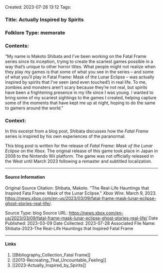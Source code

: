 Created: 2023-07-28 13:12
Tags: 

### Title:  Actually Inspired by Spirits
### Folklore Type:  memorate

### Contents:
"My name is Makoto Shibata and I’ve been working on the Fatal Frame series since its inception, trying to create the scariest games possible in a way that’s unique to other horror titles. What people might not realize when they play my games is that some of what you see in the series – and some of what you’ll play in Fatal Frame: Mask of the Lunar Eclipse – was actually inspired by spirits that I’ve seen (and even touched!) in real life. To me, zombies and monsters aren’t scary because they’re not real, but spirits have been a frightening presence in my life since I was young. I wanted to bring some of my scariest sightings to the games I created, helping capture some of the moments that have kept me up at night, hoping to do the same to gamers around the world."

### Context:
In this excerpt from a blog post, Shibata discusses how the _Fatal Frame_ series is inspired by his own experiences of the paranormal.

This blog post is written for the release of _Fatal Frame: Mask of the Lunar Eclipse_ on the Xbox.  The original release of this game took place in Japan in 2008 to the Nintendo Wii platform.  The game was not officially released in the West until March 2023 following a remaster and subtitled localization. 

----
#### Source Information
Original Source Citation:
	Shibata, Makoto. "The Real-Life Hauntings that Inspired Fata Frame: Mask of the Lunar Eclipse." _Xbox Wire_. March 9, 2023. https://news.xbox.com/en-us/2023/03/09/fatal-frame-mask-lunar-eclipse-ghost-stories-real-life/.

Source Type:  blog
Source URL:  https://news.xbox.com/en-us/2023/03/09/fatal-frame-mask-lunar-eclipse-ghost-stories-real-life/
Date Published:  2023-03-09
Date Collected:  2023-07-28
Associated File Name:  Shibata-2023-The Real-Life Hauntings that Inspired Fatal Frame

---
#### Links
1. [[Bibliography_Collection_Fatal Frame]]
2. [[2013-Recreating_That_Uncountable_Feeling]]
3. [[2023-Actually_Inspired_by_Spirits]]
